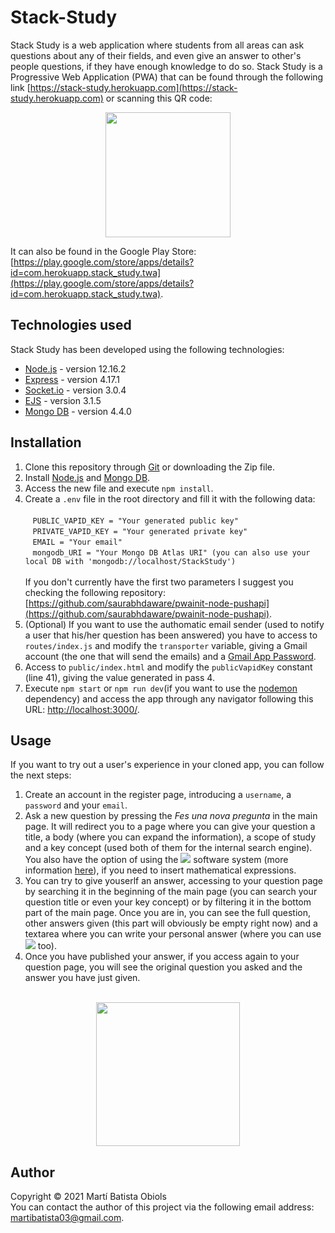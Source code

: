 # Stack-Study
Stack Study is a web application where students from all areas can ask questions about any of their fields, and even  give an answer to other's people questions, if they have enough knowledge to do so. Stack Study is a Progressive Web Application (PWA) that can be found through the following link [https://stack-study.herokuapp.com](https://stack-study.herokuapp.com) or scanning this QR code:

<div align="center">
  <img width="200" src="https://i.imgur.com/lRGKzNL.png"/>
</div>

It can also be found in the Google Play Store: [https://play.google.com/store/apps/details?id=com.herokuapp.stack_study.twa](https://play.google.com/store/apps/details?id=com.herokuapp.stack_study.twa).

## Technologies used
Stack Study has been developed using the following technologies:

* [Node.js](https://nodejs.org/en/) - version 12.16.2
* [Express](https://expressjs.com/) - version 4.17.1
* [Socket.io](https://socket.io/) - version 3.0.4
* [EJS](https://ejs.co/) - version 3.1.5
* [Mongo DB](https://www.mongodb.com/2) - version 4.4.0

## Installation
1. Clone this repository through [Git](https://git-scm.com/) or downloading the Zip file.
2. Install [Node.js](https://nodejs.org/en/) and [Mongo DB](https://www.mongodb.com/2).
3. Access the new file and execute ```npm install```.
4. Create a ```.env``` file in the root directory and fill it with the following data: \
    <br/>
    &nbsp;&nbsp; ```PUBLIC_VAPID_KEY = "Your generated public key"``` \
    &nbsp;&nbsp; ```PRIVATE_VAPID_KEY = "Your generated private key"``` \
    &nbsp;&nbsp; ```EMAIL = "Your email"``` \
    &nbsp;&nbsp; ```mongodb_URI = "Your Mongo DB Atlas URI" (you can also use your local DB with 'mongodb://localhost/StackStudy')``` \
    <br/>
If you don't currently have the first two parameters I suggest you checking the following repository: [https://github.com/saurabhdaware/pwainit-node-pushapi](https://github.com/saurabhdaware/pwainit-node-pushapi).
5. (Optional) If you want to use the authomatic email sender (used to notify a user that his/her question has been answered) you have to access to ```routes/index.js``` and modify the ```transporter``` variable, giving a Gmail account (the one that will send the emails) and a [Gmail App Password](https://support.google.com/accounts/answer/185833?hl=en).
6. Access to ```public/index.html``` and modify the ```publicVapidKey``` constant (line 41), giving the value generated in pass 4.
7. Execute ```npm start``` or ```npm run dev```(if you want to use the [nodemon](https://www.npmjs.com/package/nodemon) dependency) and access the app through any navigator following this URL: [http://localhost:3000/](http://localhost:3000/).

## Usage
If you want to try out a user's experience in your cloned app, you can follow the next steps:

1. Create an account in the register page, introducing a ```username```, a ```password``` and your ```email```.
2. Ask a new question by pressing the <i> Fes una nova pregunta </i> in the main page. It will redirect you to a page where you can give your question a title, a body (where you can expand the information), a scope of study and a key concept (used both of them for the internal search engine). You also have the option of using the <img src="https://latex.codecogs.com/gif.latex?\LaTeX" /> software system (more information [here](https://www.latex-project.org/)), if you need to insert mathematical expressions.
3. You can try to give youserlf an answer, accessing to your question page by searching it in the beginning of the main page (you can search your question title or even your key concept) or by filtering it in the bottom part of the main page. Once you are in, you can see the full question, other answers given (this part will obviously be empty right now) and a textarea where you can write your personal answer (where you can use <img src="https://latex.codecogs.com/gif.latex?\LaTeX" /> too).
4. Once you have published your answer, if you access again to your question page, you will see the original question you asked and the answer you have just given. 
<br/>
<div align="center">
  <img width="230" src="https://i.imgur.com/D7nom3J.png"/>
</div>

## Author
Copyright © 2021 Martí Batista Obiols \
You can contact the author of this project via the following email address: [martibatista03@gmail.com](mailto:martibatista03@gmail.com).

